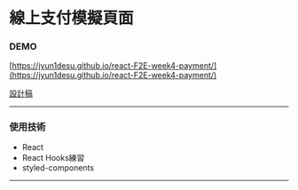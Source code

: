 # 線上支付模擬頁面

### DEMO

[https://jyun1desu.github.io/react-F2E-week4-payment/](https://jyun1desu.github.io/react-F2E-week4-payment/)

[設計稿](https://z7x2c0v0b8.github.io/the_f2e_2nd/online_payment.html#artboard2)

---
### 使用技術
- React
- React Hooks練習
- styled-components
---
